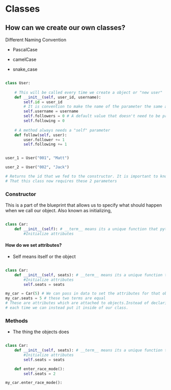 # Classes

## How can we create our own classes?

Different Naming Convention

- PascalCase

- camelCase 

- snake_case

```python

class User:
    
    # This will be called every time we create a object or "new user"
    def __init__(self, user_id, username):
        self.id = user_id
        # It is convention to make the name of the parameter the same as the attribute 
        self.username = username
        self.followers = 0 # A default value that doesn't need to be provided
        self.following = 0
    
    # A method always needs a "self" parameter
    def follow(self, user):
        user.follower += 1
        self.following += 1


user_1 = User("001", "Matt")

user_2 = User("002", "Jack")

# Returns the id that we fed to the constructor. It is important to know
# That this class now requires these 2 parameters

```
### Constructor

This is a part of the blueprint that allows us to specify what should happen when we 
call our object. Also known as initializing,

```python

class Car:
    def __init__(self): # __term__ means its a unique function that python realizes
        #Initialize attributes

```
#### How do we set attributes?

- Self means itself or the object

```python

class Car:
    def __init__(self, seats): # __term__ means its a unique function that python realizes
        #Initialize attributes
        self.seats = seats

my_car = Car(5) # We can pass in data to set the attributes for that object
my_car.seats = 5 # these two terms are equal
# These are attributes which are attached to objects.Instead of declaring these attributes
# each time we can instead put it inside of our class.

```

### Methods

- The thing the objects does

```python

class Car:
    def __init__(self, seats): # __term__ means its a unique function that python realizes
        #Initialize attributes
        self.seats = seats

    def enter_race_mode():
        self.seats = 2

my_car.enter_race_mode():

```